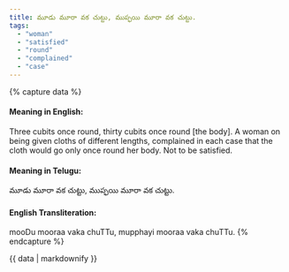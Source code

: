```yaml
---
title: మూడు మూరా వక చుట్టు, ముప్ఫయి మూరా వక చుట్టు.
tags:
  - "woman"
  - "satisfied"
  - "round"
  - "complained"
  - "case"
---
```


{% capture data %}
#### Meaning in English:
Three cubits once round, thirty cubits once round [the body].
A woman on being given cloths of different lengths, complained in each case that the cloth would go only once round her body.
Not to be satisfied.

#### Meaning in Telugu:
మూడు మూరా వక చుట్టు, ముప్ఫయి మూరా వక చుట్టు.

#### English Transliteration:
mooDu mooraa vaka chuTTu, mupphayi mooraa vaka chuTTu.
{% endcapture %}

{{ data | markdownify }}

